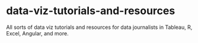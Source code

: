 # data-viz-tutorials-and-resources
All sorts of data viz tutorials and resources for data journalists in Tableau, R, Excel, Angular, and more.
